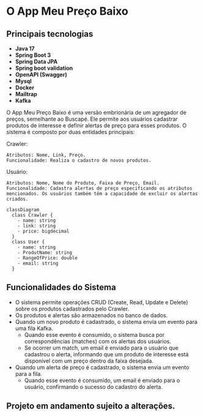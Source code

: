 # O App Meu Preço Baixo 

## Principais tecnologias
- **Java 17**
- **Spring Boot 3**
- **Spring Data JPA**
- **Spring boot validation**
- **OpenAPI (Swagger)**
- **Mysql**
-  **Docker**
-  **Mailtrap**
-  **Kafka**

O App Meu Preço Baixo é uma versão embrionária de um agregador de preços, semelhante ao Buscapé. Ele permite aos usuários cadastrar produtos de interesse e definir alertas de preço para esses produtos. O sistema é composto por duas entidades principais:
  
Crawler:

    Atributos: Nome, Link, Preço.
    Funcionalidade: Realiza o cadastro de novos produtos.

Usuário:

    Atributos: Nome, Nome do Produto, Faixa de Preço, Email.
    Funcionalidade: Cadastra alertas de preço especificando os atributos mencionados. Os usuários também têm a capacidade de excluir os alertas criados.

```mermaid
classDiagram
  class Crawler {
    - name: string
    - link: string
    - price: bigdecimal
  }
  class User {
    - name: string
    - ProdutName: string
    - RangeOfPrice: double
    - email: string
  }
```
## Funcionalidades do Sistema

- O sistema permite operações CRUD (Create, Read, Update e Delete) sobre os produtos cadastrados pelo Crawler.
- Os produtos e alertas são armazenados no banco de dados.
- Quando um novo produto é cadastrado, o sistema envia um evento para uma fila Kafka.
  - Quando esse evento é consumido, o sistema busca por correspondências (matches) com os alertas dos usuários.
  - Se ocorrer um match, um email é enviado para o usuário que cadastrou o alerta, informando que um produto de interesse está disponível com um preço dentro da faixa desejada.
- Quando um alerta de preço é cadastrado, o sistema envia um evento para a fila.
  - Quando esse evento é consumido, um email é enviado para o usuário, confirmando o sucesso do cadastro do alerta.
 
## Projeto em andamento sujeito a alterações.

